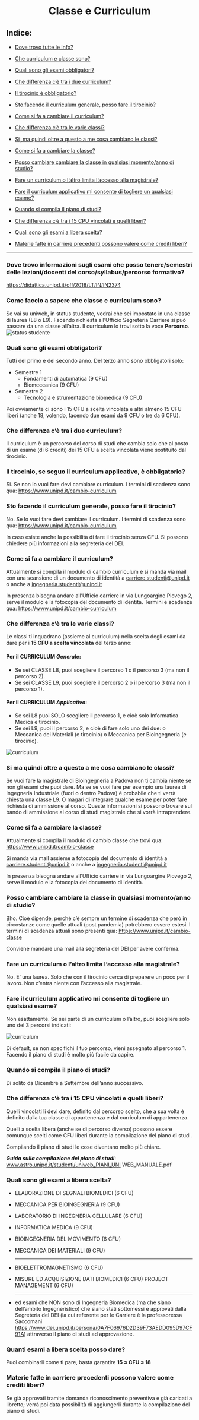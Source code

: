 # **<p align="center">Classe e Curriculum</p>**

## Indice:
- [Dove trovo tutte le info?](#dove-trovo-informazioni-sugli-esami-che-posso-teneresemestri-delle-lezionidocenti-del-corsosyllabuspercorso-formativo)
- [Che curriculum e classe sono?](#come-faccio-a-sapere-che-classe-e-curriculum-sono)
- [Quali sono gli esami obbligatori?](#quali-sono-gli-esami-obbligatori)
- [Che differenza c’è tra i due curriculum?](#che-differenza-cè-tra-i-due-curriculum)
- [Il tirocinio è obbligatorio?](#il-tirocinio-se-seguo-il-curriculum-applicativo-è-obbligatorio)
- [Sto facendo il curriculum generale, posso fare il tirocinio?](#sto-facendo-il-curriculum-generale-posso-fare-il-tirocinio)
- [Come si fa a cambiare il curriculum?](#come-si-fa-a-cambiare-il-curriculum)


- [Che differenza c’è tra le varie classi?](#che-differenza-cè-tra-le-classi)
- [Si, ma quindi oltre a questo a me cosa cambiano le classi?](#si-ma-quindi-oltre-a-questo-a-me-cosa-cambiano-le-classi)

- [Come si fa a cambiare la classe?](#come-si-fa-a-cambiare-la-classe)
- [Posso cambiare cambiare la classe in qualsiasi momento/anno di studio?](#posso-cambiare-cambiare-la-classe-in-qualsiasi-momentoanno-di-studio)
- [Fare un curriculum o l’altro limita l’accesso alla magistrale?](#fare-un-curriculum-o-laltro-limita-laccesso-alla-magistrale)
- [Fare il curriculum applicativo mi consente di togliere un qualsiasi esame?](#fare-il-curriculum-applicativo-mi-consente-di-togliere-un-qualsiasi-esame)
- [Quando si compila il piano di studi?](#quando-si-compila-il-piano-di-studi)
- [Che differenza c’è tra i 15 CPU vincolati e quelli liberi?](#che-differenza-cè-tra-i-15-cpu-vincolati-e-quelli-liberi)
- [Quali sono gli esami a libera scelta?](#quali-sono-gli-esami-a-libera-scelta)
- [Materie fatte in carriere precedenti possono valere come crediti liberi?](#materie-fatte-in-carriere-precedenti-possono-valere-come-crediti-liberi)


---

### **Dove trovo informazioni sugli esami che posso tenere/semestri delle lezioni/docenti del corso/syllabus/percorso formativo?**
https://didattica.unipd.it/off/2018/LT/IN/IN2374

### **Come faccio a sapere che classe e curriculum sono?**
Se vai su uniweb, in status studente, vedrai che sei impostato in una classe di laurea (L8 o L9). Facendo richiesta all’Ufficio Segreteria Carriere si può passare da una classe all’altra.
Il curriculum lo trovi sotto la voce **Percorso**.
![status studente](/img/status_studente.png)

### Quali sono gli esami obbligatori?
Tutti del primo e del secondo anno. Del terzo anno sono obbligatori solo:
- Semestre 1
  - Fondamenti di automatica (9 CFU)
  - Biomeccanica (9 CFU)
- Semestre 2
  - Tecnologia e strumentazione biomedica (9 CFU)

Poi ovviamente ci sono i 15 CFU a scelta vincolata e altri almeno 15 CFU liberi (anche 18, volendo, facendo due esami da 9 CFU o tre da 6 CFU).

### Che differenza c’è tra i due curriculum?
Il curriculum è un percorso del corso di studi che cambia solo che al posto di un esame (di 6 crediti) dei 15 CFU a scelta vincolata viene sostituito dal tirocinio.

### Il tirocinio, se seguo il curriculum applicativo, è obbligatorio?
Si. Se non lo vuoi fare devi cambiare curriculum. I termini di scadenza sono qua: https://www.unipd.it/cambio-curriculum

### Sto facendo il curriculum generale, posso fare il tirocinio?
No. Se lo vuoi fare devi cambiare il curriculum. I termini di scadenza sono qua:
https://www.unipd.it/cambio-curriculum

In caso esiste anche la possibilità di fare il tirocinio senza CFU. Si possono chiedere più informazioni alla segreteria del DEI.

### Come si fa a cambiare il curriculum?
Attualmente si compila il modulo di cambio curriculum e si manda via mail con una scansione di un documento di identità a carriere.studenti@unipd.it o anche a ingegneria.studenti@unipd.it

In presenza bisogna andare all’Ufficio carriere in via Lungoargine Piovego 2, serve il modulo e la fotocopia del documento di identità.
Termini e scadenze qua: https://www.unipd.it/cambio-curriculum



### Che differenza c’è tra le varie classi?
Le classi ti inquadrano (assieme al curriculum) nella scelta degli esami da dare per i **15 CFU a scelta vincolata** del terzo anno:

#### Per il CURRICULUM *Generale*:
  - Se sei CLASSE L8, puoi scegliere il percorso 1 o il percorso 3 (ma non il percorso 2).
  - Se sei CLASSE L9, puoi scegliere il percorso 2 o il percorso 3 (ma non il percorso 1).
#### Per il CURRICULUM *Applicativo*:
  - Se sei L8 puoi SOLO scegliere il percorso 1, e cioè solo Informatica Medica e tirocinio.
  - Se sei L9, puoi il percorso 2, e cioè di fare solo uno dei due: o Meccanica dei Materiali (e tirocinio) o Meccanica per Bioingegneria (e tirocinio). 
  
![curriculum](/img/curriculum.png)


### Si ma quindi oltre a questo a me cosa cambiano le classi?
Se vuoi fare la magistrale di Bioingegneria a Padova non ti cambia niente se non gli esami che puoi dare. Ma se se vuoi fare per esempio una laurea di Ingegneria Industriale (fuori o dentro Padova) è probabile che ti verrà chiesta una classe L9. O magari di integrare qualche esame per poter fare richiesta di ammissione al corso. Queste informazioni si possono trovare sul bando di ammissione al corso di studi magistrale che si vorrà intraprendere. 


### Come si fa a cambiare la classe?
Attualmente si  compila il modulo di cambio classe che trovi qua: https://www.unipd.it/cambio-classe

Si manda via mail assieme a fotocopia del documento di identità a carriere.studenti@unipd.it o anche a ingegneria.studenti@unipd.it

In presenza bisogna andare all’Ufficio carriere in via Lungoargine Piovego 2, serve il modulo e la fotocopia del documento di identità.

### Posso cambiare cambiare la classe in qualsiasi momento/anno di studio?
Bho. Cioè dipende, perché c’è sempre un termine di scadenza che però in circostanze come quelle attuali (post pandemia) potrebbero essere estesi. I termini di scadenza attuali sono presenti qua: https://www.unipd.it/cambio-classe

Conviene mandare una mail alla segreteria del DEI per avere conferma.

### Fare un curriculum o l’altro limita l’accesso alla magistrale?
No. E’ una laurea. Solo che con il tirocinio cerca di preparere un poco per il lavoro. Non c’entra niente con l’accesso alla magistrale. 

### Fare il curriculum applicativo mi consente di togliere un qualsiasi esame?
Non esattamente. Se sei parte di un curriculum o l’altro, puoi scegliere solo uno dei 3 percorsi indicati: 

![curriculum](/img/curriculum.png)


Di default, se non specifichi il tuo percorso, vieni assegnato al percorso 1.
Facendo il piano di studi è molto più facile da capire.

### Quando si compila il piano di studi?
Di solito da Dicembre a Settembre dell’anno successivo.



### Che differenza c’è tra i 15 CPU vincolati e quelli liberi?
Quelli vincolati li devi dare, definito dal percorso scelto, che a sua volta è definito dalla tua classe di appartenenza e dal curriculum di appartenenza.

Quelli a scelta libera (anche se di percorso diverso) possono essere comunque scelti come CFU liberi durante la compilazione del piano di studi. 

Compilando il piano di studi le cose diventano molto più chiare.

***Guida sulla compilazione del piano di studi***: www.astro.unipd.it/studenti/uniweb_PIANI_UNI
WEB_MANUALE.pdf
  
### Quali sono gli esami a libera scelta?
- ELABORAZIONE DI SEGNALI BIOMEDICI  (6 CFU)
- MECCANICA PER BIOINGEGNERIA (9 CFU)
- LABORATORIO DI INGEGNERIA CELLULARE  (6 CFU)
- INFORMATICA MEDICA (9 CFU)
- BIOINGEGNERIA DEL MOVIMENTO  (6 CFU)
- MECCANICA DEI MATERIALI (9 CFU)
  
  ---
  
- BIOELETTROMAGNETISMO   (6 CFU)
- MISURE ED ACQUISIZIONE DATI BIOMEDICI  (6 CFU)
PROJECT MANAGEMENT  (6 CFU)

  ---
  
- ed esami che NON sono di Ingegneria Biomedica (ma che siano dell’ambito Ingegneristico) che siano stati sottomessi e approvati dalla Segreteria del DEI (la cui referente per le Carriere è la professoressa Saccomani https://www.dei.unipd.it/persona/0A7F06976D2D39F73AEDD095D97CF91A) attraverso il piano di studi ad approvazione. 


### Quanti esami a libera scelta posso dare?
Puoi combinarli come ti pare, basta garantire   **15 ≤ CFU ≤ 18**

### Materie fatte in carriere precedenti possono valere come crediti liberi?
Se già approvati tramite domanda riconoscimento preventiva e già caricati a libretto; verrà poi data possibilità di aggiungerli durante la compilazione del piano di studi.


